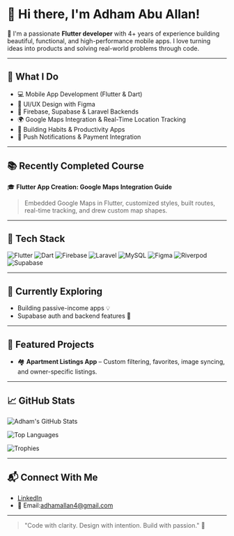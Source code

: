 # 👋 Hi there, I'm Adham Abu Allan!

🌟 I'm a passionate **Flutter developer** with 4+ years of experience building beautiful, functional, and high-performance mobile apps. I love turning ideas into products and solving real-world problems through code.

---

## 🚀 What I Do

- 💻 Mobile App Development (Flutter & Dart)
- 🎨 UI/UX Design with Figma
- 🔐 Firebase, Supabase & Laravel Backends
- 🌍 Google Maps Integration & Real-Time Location Tracking
- 🧠 Building Habits & Productivity Apps
- 📲 Push Notifications & Payment Integration

---

## 📚 Recently Completed Course

🎓 **Flutter App Creation: Google Maps Integration Guide**  
> Embedded Google Maps in Flutter, customized styles, built routes, real-time tracking, and drew custom map shapes.

---

## 🧰 Tech Stack

![Flutter](https://img.shields.io/badge/Flutter-02569B?style=for-the-badge&logo=flutter&logoColor=white)
![Dart](https://img.shields.io/badge/Dart-0175C2?style=for-the-badge&logo=dart&logoColor=white)
![Firebase](https://img.shields.io/badge/Firebase-FFCA28?style=for-the-badge&logo=firebase&logoColor=black)
![Laravel](https://img.shields.io/badge/Laravel-E74430?style=for-the-badge&logo=laravel&logoColor=white)
![MySQL](https://img.shields.io/badge/MySQL-4479A1?style=for-the-badge&logo=mysql&logoColor=white)
![Figma](https://img.shields.io/badge/Figma-F24E1E?style=for-the-badge&logo=figma&logoColor=white)
![Riverpod](https://img.shields.io/badge/Riverpod-4CAF50?style=for-the-badge&logo=leaflet&logoColor=white)
![Supabase](https://img.shields.io/badge/Supabase-3ECF8E?style=for-the-badge&logo=supabase&logoColor=white)

---

## 🌱 Currently Exploring

- Building passive-income apps 💡
- Supabase auth and backend features 🔐

---

## 📌 Featured Projects

- 🏘️ **Apartment Listings App** – Custom filtering, favorites, image syncing, and owner-specific listings.

---

## 📈 GitHub Stats


![Adham's GitHub Stats](https://github-readme-stats.vercel.app/api?username=adhamabuallan&show_icons=true&theme=radical&include_all_commits=true&count_private=true)

![Top Languages](https://github-readme-stats.vercel.app/api/top-langs/?username=adhamabuallan&layout=compact&theme=radical)

![Trophies](https://github-profile-trophy.vercel.app/?username=adhamabuallan&theme=radical&no-frame=true&title=Stars,Followers,Commits,Repositories,PullRequest,Issues)


---

## 📬 Connect With Me

- [LinkedIn](www.linkedin.com/in/adham-abu-allan-38b02a1b9)  
- 📧 Email:adhamallan4@gmail.com 

---

> "Code with clarity. Design with intention. Build with passion." 🚀
